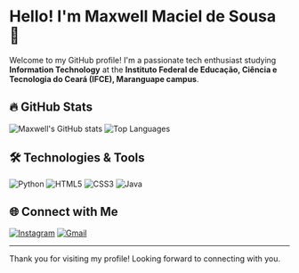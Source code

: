 # Hello! I'm Maxwell Maciel de Sousa 🌟

Welcome to my GitHub profile! I'm a passionate tech enthusiast studying **Information Technology** at the **Instituto Federal de Educação, Ciência e Tecnologia do Ceará (IFCE), Maranguape campus**.

## 🔥 GitHub Stats
![Maxwell's GitHub stats](https://github-readme-stats.vercel.app/api?username=ananobrega75&show_icons=true&theme=radical)
![Top Languages](https://github-readme-stats.vercel.app/api/top-langs/?username=ananobrega75&layout=compact&theme=radical)

## 🛠️ Technologies & Tools
![Python](https://img.icons8.com/color/48/000000/python.png)
![HTML5](https://img.icons8.com/color/48/000000/html-5.png)
![CSS3](https://img.icons8.com/color/48/000000/css3.png)
![Java](https://img.icons8.com/color/48/000000/java-coffee-cup-logo--v1.png)

## 🌐 Connect with Me
[![Instagram](https://img.icons8.com/fluency/48/000000/instagram-new.png)](https://instagram.com/maxsksr)
[![Gmail](https://img.icons8.com/fluency/48/000000/gmail.png)](mailto:sousamaciel@aluno.ifce.edu.br)

---

Thank you for visiting my profile! Looking forward to connecting with you.
